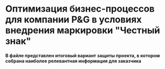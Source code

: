 # Оптимизация бизнес-процессов для компании P&G в условиях внедрения маркировки "Честный знак"
#### В файле представлен итоговый вариант защиты проекта, в котором собрана наиболее релевантная информация для заказчика
